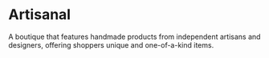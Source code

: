 # Artisanal
A boutique that features handmade products from independent artisans and designers, offering shoppers unique and one-of-a-kind items.
